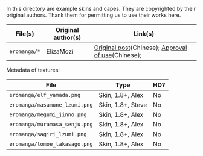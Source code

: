 In this directory are example skins and capes. They are copyrighted by their original authors. Thank them for permitting us to use their works here.

|File(s)|Original author(s)|Link(s)|
|-------|------------------|-------|
|`eromanga/*`|ElizaMozi|[Original post](http://www.mcbbs.net/thread-705557-1-1.html)(Chinese); [Approval of use](http://www.mcbbs.net/forum.php?mod=viewthread&tid=705557&page=51#pid12694932)(Chinese);|


Metadata of textures:

|File|Type|HD?|
|----|----|---|
|`eromanga/elf_yamada.png`    |Skin, 1.8+, Alex |No |
|`eromanga/masamune_lzumi.png`|Skin, 1.8+, Steve|No |
|`eromanga/megumi_jinno.png`  |Skin, 1.8+, Alex |No |
|`eromanga/muramasa_senju.png`|Skin, 1.8+, Alex |No |
|`eromanga/sagiri_lzumi.png`  |Skin, 1.8+, Alex |No |
|`eromanga/tomoe_takasago.png`|Skin, 1.8+, Alex |No |

